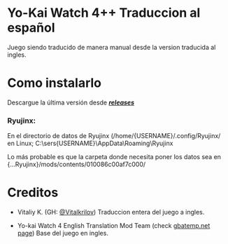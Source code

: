 # Yo-Kai Watch 4++ Traduccion al español
Juego siendo traducido de manera manual desde la version traducida al ingles.
# Como instalarlo
Descargue la última versión desde [***releases***](https://github.com/REY3DS/asd/releases)

### Ryujinx:
En el directorio de datos de Ryujinx (/home/{USERNAME}/.config/Ryujinx/ en Linux; C:\sers{USERNAME}\AppData\Roaming\Ryujinx

Lo más probable es que la carpeta donde necesita poner los datos sea en {...Ryujinx}/mods/contents/010086c00af7c000/

# Creditos
- Vitaliy K. (GH: [@Vitalkrilov](https://github.com/Vitalkrilov))
Traduccion entera del juego a ingles.

- Yo-kai Watch 4 English Translation Mod Team (check [gbatemp.net page](https://gbatemp.net/threads/wip-yo-kai-watch-4-switch-english-translation-project.580560/))
Base del juego en ingles.

